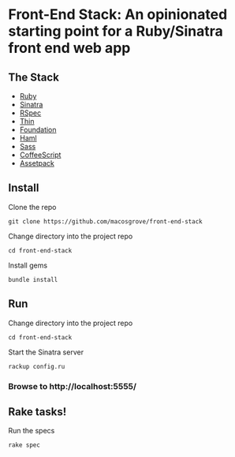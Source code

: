 Front-End Stack: An opinionated starting point for a Ruby/Sinatra front end web app
============================

The Stack
-------

* [Ruby](http://www.ruby-doc.org/core-2.1.2/)
* [Sinatra](http://www.sinatrarb.com/)
* [RSpec](https://www.relishapp.com/rspec/rspec-core/v/2-99/docs/)
* [Thin](http://code.macournoyer.com/thin/)
* [Foundation](http://foundation.zurb.com/)
* [Haml](http://haml.info/)
* [Sass](http://sass-lang.com/)
* [CoffeeScript](http://coffeescript.org/)
* [Assetpack](https://github.com/rstacruz/sinatra-assetpack)


Install
-------

Clone the repo  
```
git clone https://github.com/macosgrove/front-end-stack
```

Change directory into the project repo  
```
cd front-end-stack
```

Install gems  
```
bundle install
```

Run
---

Change directory into the project repo  
```
cd front-end-stack
```

Start the Sinatra server  
```
rackup config.ru
```
### Browse to http://localhost:5555/

Rake tasks!
-----------

Run the specs  
```
rake spec
```

